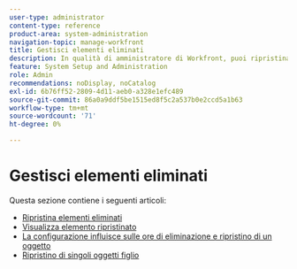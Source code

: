 ```yaml
---
user-type: administrator
content-type: reference
product-area: system-administration
navigation-topic: manage-workfront
title: Gestisci elementi eliminati
description: In qualità di amministratore di Workfront, puoi ripristinare progetti, attività, problemi, documenti e modelli di Workfront, se sono stati eliminati negli ultimi 30 giorni. Quando si ripristina un oggetto, vengono ripristinati anche tutti gli oggetti e i campi figlio.
feature: System Setup and Administration
role: Admin
recommendations: noDisplay, noCatalog
exl-id: 6b76ff52-2809-4d11-aeb0-a328e1efc489
source-git-commit: 86a0a9ddf5be1515ed8f5c2a537b0e2ccd5a1b63
workflow-type: tm+mt
source-wordcount: '71'
ht-degree: 0%

---
```


# Gestisci elementi eliminati

Questa sezione contiene i seguenti articoli:

* [Ripristina elementi eliminati](../../../administration-and-setup/manage-workfront/manage-deleted-items/restore-deleted-items.md)
* [Visualizza elemento ripristinato](../../../administration-and-setup/manage-workfront/manage-deleted-items/view-restored-items.md)
* [La configurazione influisce sulle ore di eliminazione e ripristino di un oggetto](../../../administration-and-setup/manage-workfront/manage-deleted-items/configure-how-hours-affected-when-obj-deleted-restored.md)
* [Ripristino di singoli oggetti figlio](../../../administration-and-setup/manage-workfront/manage-deleted-items/restoring-individual-child-objects.md)
